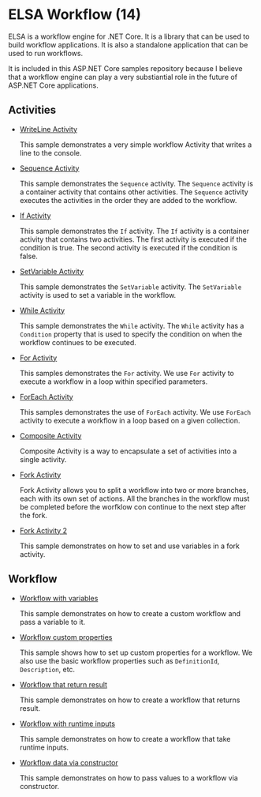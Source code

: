 # ELSA Workflow (14)

ELSA is a workflow engine for .NET Core. It is a library that can be used to build workflow applications. It is also a standalone application that can be used to run workflows.

It is included in this ASP.NET Core samples repository because I believe that a workflow engine can play a very substiantial role in the future of ASP.NET Core applications.

## Activities

- [WriteLine Activity](writeline-activity)
    
    This sample demonstrates a very simple workflow Activity that writes a line to the console.

- [Sequence Activity](sequence-activity)

    This sample demonstrates the `Sequence` activity. The `Sequence` activity is a container activity that contains other activities. The `Sequence` activity executes the activities in the order they are added to the workflow.

- [If Activity](if-activity)

    This sample demonstrates the `If` activity. The `If` activity is a container activity that contains two activities. The first activity is executed if the condition is true. The second activity is executed if the condition is false.

- [SetVariable Activity](setvariable-activity)

    This sample demonstrates the `SetVariable` activity. The `SetVariable` activity is used to set a variable in the workflow.

- [While Activity](while-activity)

    This sample demonstrates the `While` activity.  The `While` activity has a `Condition` property that is used to specify the condition  on when the workflow continues to be executed. 

- [For Activity](for-activity)

    This samples demonstrates the `For` activity. We use `For` activity to execute a workflow in a loop within specified parameters. 

- [ForEach Activity](foreach-activity)

    This samples demonstrates the use of `ForEach` activity. We use `ForEach` activity to execute a workflow in a loop based on a given collection. 

- [Composite Activity](composite-activity)

    Composite Activity is a way to encapsulate a set of activities into a single activity.

- [Fork Activity](fork-activity)

    Fork Activity allows you to split a workflow into two or more branches, each with its own set of actions. All the branches in the workflow must be completed before the worfklow con continue to the next step after the fork.

- [Fork Activity 2](fork-activity-2)

    This sample demonstrates on how to set and use variables in a fork activity.

## Workflow

- [Workflow with variables](workflow)
    
    This sample demonstrates on how to create a custom workflow and pass a variable to it.

- [Workflow custom properties](workflow-2)

    This sample shows how to set up custom properties for a workflow. We also use the basic workflow properties such as `DefinitionId`, `Description`, etc.

- [Workflow that return result](workflow-3)

    This sample demonstrates on how to create a workflow that returns result.

- [Workflow with runtime inputs](workflow-4)

    This sample demonstrates on how to create a workflow that take runtime inputs.

- [Workflow data via constructor](workflow-5)
    
    This sample demonstrates on how to pass values to a workflow via constructor. 
